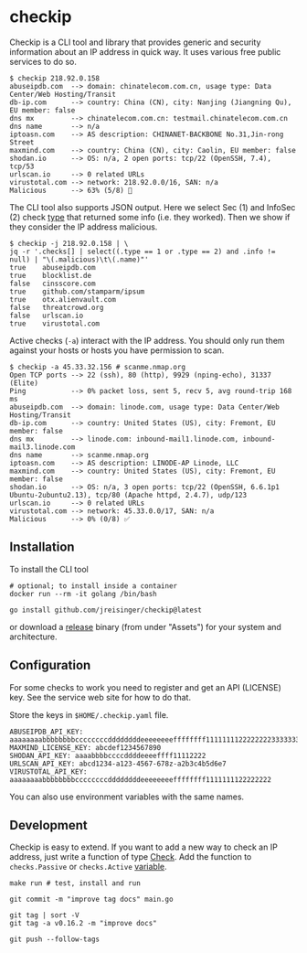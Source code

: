 # checkip

Checkip is a CLI tool and library that provides generic and security information
about an IP address in quick way. It uses various free public services to do so.

```
$ checkip 218.92.0.158
abuseipdb.com  --> domain: chinatelecom.com.cn, usage type: Data Center/Web Hosting/Transit
db-ip.com      --> country: China (CN), city: Nanjing (Jiangning Qu), EU member: false
dns mx         --> chinatelecom.com.cn: testmail.chinatelecom.com.cn
dns name       --> n/a
iptoasn.com    --> AS description: CHINANET-BACKBONE No.31,Jin-rong Street
maxmind.com    --> country: China (CN), city: Caolin, EU member: false
shodan.io      --> OS: n/a, 2 open ports: tcp/22 (OpenSSH, 7.4), tcp/53
urlscan.io     --> 0 related URLs
virustotal.com --> network: 218.92.0.0/16, SAN: n/a
Malicious      --> 63% (5/8) 🚫
```

The CLI tool also supports JSON output. Here we select Sec (1) and InfoSec (2)
check [type](https://pkg.go.dev/github.com/jreisinger/checkip/check#Type) that
returned some info (i.e. they worked). Then we show if they consider the IP
address malicious.

```
$ checkip -j 218.92.0.158 | \
jq -r '.checks[] | select((.type == 1 or .type == 2) and .info != null) | "\(.malicious)\t\(.name)"'
true	abuseipdb.com
true	blocklist.de
false	cinsscore.com
true	github.com/stamparm/ipsum
true	otx.alienvault.com
false	threatcrowd.org
false	urlscan.io
true	virustotal.com
```

Active checks (`-a`) interact with the IP address. You should only run
them against your hosts or hosts you have permission to scan.

```
$ checkip -a 45.33.32.156 # scanme.nmap.org
Open TCP ports --> 22 (ssh), 80 (http), 9929 (nping-echo), 31337 (Elite)
Ping           --> 0% packet loss, sent 5, recv 5, avg round-trip 168 ms
abuseipdb.com  --> domain: linode.com, usage type: Data Center/Web Hosting/Transit
db-ip.com      --> country: United States (US), city: Fremont, EU member: false
dns mx         --> linode.com: inbound-mail1.linode.com, inbound-mail3.linode.com
dns name       --> scanme.nmap.org
iptoasn.com    --> AS description: LINODE-AP Linode, LLC
maxmind.com    --> country: United States (US), city: Fremont, EU member: false
shodan.io      --> OS: n/a, 3 open ports: tcp/22 (OpenSSH, 6.6.1p1 Ubuntu-2ubuntu2.13), tcp/80 (Apache httpd, 2.4.7), udp/123
urlscan.io     --> 0 related URLs
virustotal.com --> network: 45.33.0.0/17, SAN: n/a
Malicious      --> 0% (0/8) ✅
```

## Installation

To install the CLI tool

```
# optional; to install inside a container
docker run --rm -it golang /bin/bash

go install github.com/jreisinger/checkip@latest
```

or download a [release](https://github.com/jreisinger/checkip/releases)
binary (from under "Assets") for your system and architecture.

## Configuration

For some checks to work you need to register and get an API (LICENSE) key. See
the service web site for how to do that.

Store the keys in `$HOME/.checkip.yaml` file.

```
ABUSEIPDB_API_KEY: aaaaaaaabbbbbbbbccccccccddddddddeeeeeeeeffffffff11111111222222223333333344444444
MAXMIND_LICENSE_KEY: abcdef1234567890
SHODAN_API_KEY: aaaabbbbccccddddeeeeffff11112222
URLSCAN_API_KEY: abcd1234-a123-4567-678z-a2b3c4b5d6e7
VIRUSTOTAL_API_KEY: aaaaaaaabbbbbbbbccccccccddddddddeeeeeeeeffffffff1111111122222222
```

You can also use environment variables with the same names.

## Development

Checkip is easy to extend. If you want to add a new way to check an IP address,
just write a function of type [Check][1]. Add the function to `checks.Passive`
or `checks.Active` [variable][2].

```
make run # test, install and run

git commit -m "improve tag docs" main.go

git tag | sort -V
git tag -a v0.16.2 -m "improve docs"

git push --follow-tags
```

[1]: https://pkg.go.dev/github.com/jreisinger/checkip/check#Check
[2]: https://pkg.go.dev/github.com/jreisinger/checkip/checks#pkg-variables
